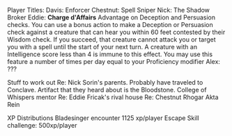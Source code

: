Player Titles:
	Davis: Enforcer
	Chestnut: Spell Sniper
	Nick: The Shadow Broker
	Eddie: 	**Charge d'Affairs**
		Advantage on Deception and Persuasion checks. 
		You can use a bonus action to make a Deception or Persuasion check against a creature that can hear you within 60 feet contested by their Wisdom check. If you succeed, that creature cannot attack you or target you with a spell until the start of your next turn. A creature with an Intelligence score less than 4 is immune to this effect. You may use this feature a number of times per day equal to your Proficiency modifier
	Alex: ???

Stuff to work out
	Re: Nick
		Sorin's parents. Probably have traveled to Conclave. Artifact that they heard about is the Bloodstone.
		College of Whispers mentor
	Re: Eddie
		Fricak's rival house
	Re: Chestnut
		Rhogar
		Akta
		Rein


XP Distributions
	Bladesinger encounter
		1125 xp/player
	Escape Skill challenge: 500xp/player
